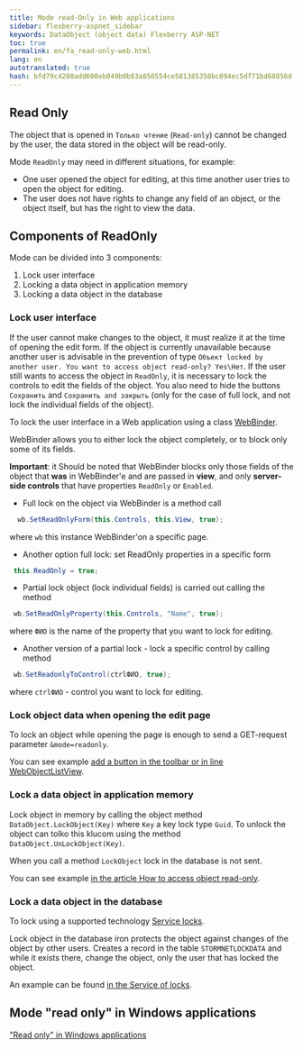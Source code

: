```yaml
--- 
title: Mode read-Only in Web applications 
sidebar: flexberry-aspnet_sidebar 
keywords: DataObject (object data) Flexberry ASP-NET 
toc: true 
permalink: en/fa_read-only-web.html 
lang: en 
autotranslated: true 
hash: bfd79c4288add608eb049b0b83a850554ce581385358bc094ec5df71bd68856d 
--- 
```


## Read Only 

The object that is opened in `Только чтение` (`Read-only`) cannot be changed by the user, the data stored in the object will be read-only. 

Mode `ReadOnly` may need in different situations, for example: 

* One user opened the object for editing, at this time another user tries to open the object for editing. 
* The user does not have rights to change any field of an object, or the object itself, but has the right to view the data. 

## Components of ReadOnly 

Mode can be divided into 3 components: 

1. Lock user interface 
2. Locking a data object in application memory 
3. Locking a data object in the database 

### Lock user interface 

If the user cannot make changes to the object, it must realize it at the time of opening the edit form. If the object is currently unavailable because another user is advisable in the prevention of type `Объект locked by another user. You want to access object read-only? Yes\Нет`. 
If the user still wants to access the object in `ReadOnly`, it is necessary to lock the controls to edit the fields of the object. You also need to hide the buttons `Сохранить` and `Сохранить and закрыть` (only for the case of full lock, and not lock the individual fields of the object). 

To lock the user interface in a Web application using a class [WebBinder](fa_web-binder.html). 

WebBinder allows you to either lock the object completely, or to block only some of its fields. 

__Important__: it Should be noted that WebBinder blocks only those fields of the object that __was__ in WebBinder'e and are passed in __view__, and only __server-side controls__ that have properties `ReadOnly` or `Enabled`. 

* Full lock on the object via WebBinder is a method call 

```csharp
  wb.SetReadOnlyForm(this.Controls, this.View, true); 
``` 

where `wb` this instance WebBinder'on a specific page. 

* Another option full lock: set ReadOnly properties in a specific form 

```csharp
 this.ReadOnly = true; 
``` 

* Partial lock object (lock individual fields) is carried out calling the method 

```csharp
 wb.SetReadOnlyProperty(this.Controls, "Name", true); 
``` 

where `ФИО` is the name of the property that you want to lock for editing. 

* Another version of a partial lock - lock a specific control by calling method 

```csharp
 wb.SetReadonlyToControl(ctrlФИО, true); 
``` 

where `ctrlФИО` - control you want to lock for editing.

### Lock object data when opening the edit page 

To lock an object while opening the page is enough to send a GET-request parameter `&mode=readonly`. 

You can see example [add a button in the toolbar or in line WebObjectListView](fa_wolv-add-button.html). 

### Lock a data object in application memory 

Lock object in memory by calling the object method `DataObject.LockObject(Key)` where `Key` a key lock type `Guid`. To unlock the object can tolko this klucom using the method `DataObject.UnLockObject(Key)`. 

When you call a method `LockObject` lock in the database is not sent. 

You can see example [in the article How to access object read-only](fo_read-only-object.html). 

### Lock a data object in the database 

To lock using a supported technology [Service locks](fo_lock-service.html). 

Lock object in the database iron protects the object against changes of the object by other users. Creates a record in the table `STORMNETLOCKDATA` and while it exists there, change the object, only the user that has locked the object. 

An example can be found [in the Service of locks](fo_lock-service.html). 

## Mode "read only" in Windows applications 

["Read only" in Windows applications](fw_readonly-win.html) 



